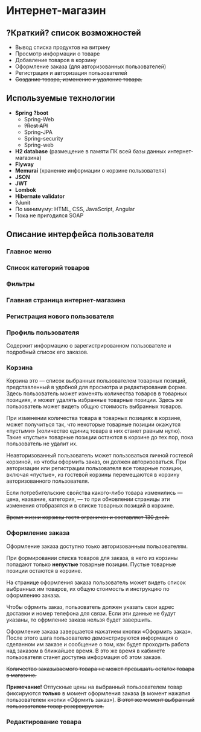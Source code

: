 # Интернет-магазин

## ?Краткий? список возможностей
* Вывод списка продуктов на витрину
* Просмотр информации о товаре
* Добавление товаров в корзину
* Оформление заказа (для авторизованных пользователей)
* Регистрация и авторизация пользователей
* ~~Создание товара, изменение и удаление товара.~~

## Используемые технологии
* **Spring ?boot**
    * Spring-Web
    * ~~?Rest API~~
    * Spring-JPA
    * Spring-security
    * Spring-web
* **H2 database** (размещение в памяти ПК всей базы данных интернет-магазина)
* **Flyway**
* **Memurai** (хранение информации о корзине пользователя)
* **JSON**
* **JWT**
* **Lombok**
* **Hibernate validator**
* ~~?Junit~~
* По минимуму: HTML, CSS, JavaScript, Angular 
* Пока не пригодился SOAP

## Описание интерфейса пользователя

### Главное меню

### Список категорий товаров

### Фильтры

### Главная страница интернет-магазина

### Регистрация нового пользователя

### Профиль пользователя
Содержит информацию о зарегистрированном пользователе и подробный список его заказов.

### Корзина
Корзина это — список выбранных пользователем товарных позиций, представленный в удобной для просмотра и редактирования форме. Здесь пользователь может изменять количества товаров в товарных позициях, и может удалять избранные товарные позиции. Здесь же пользователь может видеть общую стоимость выбранных товаров.

При изменении количества товара в товарных позициях в корзине, может получиться так, что некоторые товарные позиции окажутся «пустыми» (количество единиц товара в них станет равным нулю). Такие «пустые» товарные позиции остаются в корзине до тех пор, пока пользователь не удалит их.

Неавторизованный пользователь может пользоваться личной гостевой корзиной, но чтобы оформить заказ, он должен авторизоваться. При авторизации или регистрации пользователя все товарные позиции, включая «пустые», из гостевой корзины перемещаются в корзину авторизованного пользователя.

Если потребительские свойства какого-либо товара изменились — цена, название, категория, — то при обновлении страницы эти изменения отобразятся и в списке товарных позиций в корзине.

~~Время жизни корзины гостя ограничен и составляет 130 дней.~~

### Оформление заказа
Оформление заказа доступно тоько авторизованным пользователям.

При формировании списка товаров для заказа, в него из корзины попадают только **непустые** товарные позиции. Пустые товарные позиции остаются в корзине.

На странице оформления заказа пользователь может видеть список выбранных им товаров, их общую стоимость и инструкцию по оформлению заказа.

Чтобы офрмить заказ, пользователь должен указать свои адрес доставки и номер телефона для связи. Если эти данные не будут указаны, то офрмление заказа нельзя будет завершить.

Оформление заказа завершается нажатием кнопки «Оформить заказ». После этого шага пользователю демонстрируются информация о сделанном им заказе и сообщение о том, как будет проходить работа над заказом в ближайшее время. В это же время в кабинете пользователя станет доступна информация об этом заказе.

~~Количество заказываемого товара не может превышать остаток товара в магазине.~~ 

**Примечание!** Отпускные цены на выбранный пользователем товар фиксируются **только** в момент оформления заказа (в момент нажатия пользователем кнопки «Офрмить заказ»). ~~В этот же момент выбранный пользователем товар резервируется.~~

### Редактирование товара

